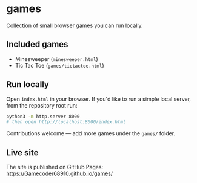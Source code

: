 # games

Collection of small browser games you can run locally.

## Included games

- Minesweeper (`minesweeper.html`)
- Tic Tac Toe (`games/tictactoe.html`)

## Run locally

Open `index.html` in your browser. If you'd like to run a simple local server, from the repository root run:

```bash
python3 -m http.server 8000
# then open http://localhost:8000/index.html
```

Contributions welcome — add more games under the `games/` folder.

## Live site

The site is published on GitHub Pages: https://Gamecoder68910.github.io/games/

